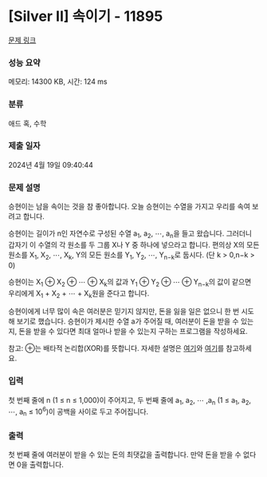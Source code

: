 # [Silver II] 속이기 - 11895 

[문제 링크](https://www.acmicpc.net/problem/11895) 

### 성능 요약

메모리: 14300 KB, 시간: 124 ms

### 분류

애드 혹, 수학

### 제출 일자

2024년 4월 19일 09:40:44

### 문제 설명

<p>승현이는 남을 속이는 것을 참 좋아합니다. 오늘 승현이는 수열을 가지고 우리를 속여 보려고 합니다.</p>

<p>승현이는 길이가 n인 자연수로 구성된 수열 a<sub>1</sub>, a<sub>2</sub>, ⋯, a<sub>n</sub>을 들고 왔습니다. 그러더니 갑자기 이 수열의 각 원소를 두 그룹 X나 Y 중 하나에 넣으라고 합니다. 편의상 X의 모든 원소를 X<sub>1</sub>, X<sub>2</sub>, ⋯, X<sub>k</sub>, Y의 모든 원소를 Y<sub>1</sub>, Y<sub>2</sub>, ⋯, Y<sub>n−k</sub>로 둡시다. (단 k > 0,n−k > 0)</p>

<p>승현이는 X<sub>1</sub> ⊕ X<sub>2</sub> ⊕ ⋯ ⊕ X<sub>k</sub>의 값과 Y<sub>1</sub> ⊕ Y<sub>2</sub> ⊕ ⋯ ⊕ Y<sub>n−k</sub>의 값이 같으면 우리에게 X<sub>1</sub> + X<sub>2</sub> + ⋯ + X<sub>k</sub>원을 준다고 합니다.</p>

<p>승현이에게 너무 많이 속은 여러분은 믿기지 않지만, 돈을 잃을 일은 없으니 한 번 시도해 보기로 했습니다. 승현이가 제시한 수열 a가 주어질 때, 여러분이 돈을 받을 수 있는지, 돈을 받을 수 있다면 최대 얼마나 받을 수 있는지 구하는 프로그램을 작성하세요.</p>

<p>참고: ⊕는 배타적 논리합(XOR)를 뜻합니다. 자세한 설명은 <a href="http://ko.wikipedia.org/wiki/%EB%B0%B0%ED%83%80%EC%A0%81_%EB%85%BC%EB%A6%AC%ED%95%A9#.EB.B9.84.ED.8A.B8.EA.B0.84_.EB.B0.B0.ED.83.80.EC.A0.81_.EB.85.BC.EB.A6.AC.ED.95.A9">여기</a>와 <a href="http://ko.wikipedia.org/wiki/XOR_%EC%8A%A4%EC%99%91_%EC%95%8C%EA%B3%A0%EB%A6%AC%EC%A6%98#.EC.A6.9D.EB.AA.85">여기</a>를 참고하세요.</p>

### 입력 

 <p>첫 번째 줄에 n (1 ≤ n ≤ 1,000)이 주어지고, 두 번째 줄에 a<sub>1</sub>, a<sub>2</sub>, ⋯ ,a<sub>n</sub> (1 ≤ a<sub>1</sub>, a<sub>2</sub>, ⋯, a<sub>n</sub> ≤ 10<sup>6</sup>)이 공백을 사이로 두고 주어집니다.</p>

### 출력 

 <p>첫 번째 줄에 여러분이 받을 수 있는 돈의 최댓값을 출력합니다. 만약 돈을 받을 수 없다면 0을 출력합니다.</p>

